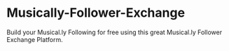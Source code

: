 # Musically-Follower-Exchange
Build your Musical.ly Following for free using this great Musical.ly Follower Exchange Platform.
